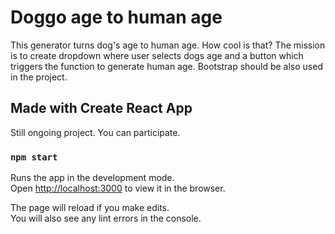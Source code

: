 # Doggo age to human age

This generator turns dog's age to human age. How cool is that? The mission is to create dropdown where user selects dogs age and a button which triggers the function to generate human age. Bootstrap should be also used in the project.

## Made with Create React App

Still ongoing project. You can participate.

### `npm start`

Runs the app in the development mode.\
Open [http://localhost:3000](http://localhost:3000) to view it in the browser.

The page will reload if you make edits.\
You will also see any lint errors in the console.
